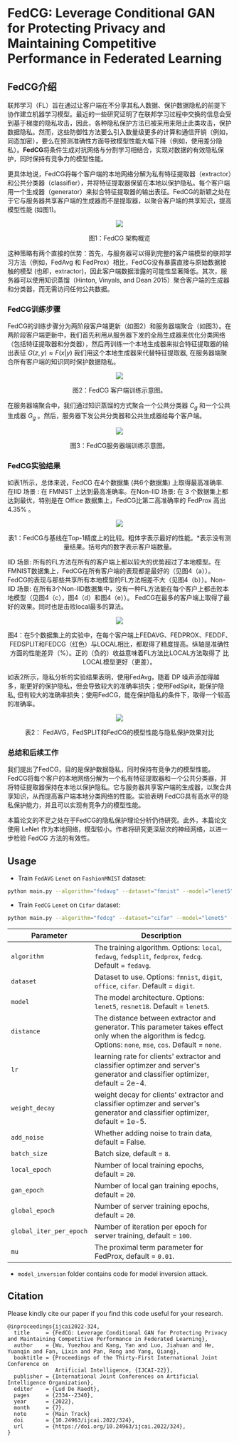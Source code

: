 # FedCG: Leverage Conditional GAN for Protecting Privacy and Maintaining Competitive Performance in Federated Learning

## FedCG介绍

联邦学习（FL）旨在通过让客户端在不分享其私人数据、保护数据隐私的前提下协作建立机器学习模型。最近的一些研究证明了在联邦学习过程中交换的信息会受到基于梯度的隐私攻击，因此，各种隐私保护方法已被采用来阻止此类攻击，保护数据隐私。然而，这些防御性方法要么引入数量级更多的计算和通信开销（例如，同态加密），要么在预测准确性方面导致模型性能大幅下降（例如，使用差分隐私）。**FedCG**将条件生成对抗网络与分割学习相结合，实现对数据的有效隐私保护，同时保持有竞争力的模型性能。

更具体地说，FedCG将每个客户端的本地网络分解为私有特征提取器（extractor）和公共分类器（classifier），并将特征提取器保留在本地以保护隐私。每个客户端用一个生成器（generator）来拟合特征提取器的输出表征。FedCG的新颖之处在于它与服务器共享客户端的生成器而不是提取器，以聚合客户端的共享知识，提高模型性能 (如图1)。

<p align="center">
  <img src="figs/clip_image002.png"/>
  <center>图1：FedCG 架构概览</center>
</p>



这种策略有两个直接的优势：首先，与服务器可以得到完整的客户端模型的联邦学习方法（例如，FedAvg 和 FedProx）相比，FedCG没有暴露直接与原始数据接触的模型 (也即，extractor)，因此客户端数据泄露的可能性显著降低。其次，服务器可以使用知识蒸馏（Hinton, Vinyals, and Dean 2015）聚合客户端的生成器和分类器，而无需访问任何公共数据。



### FedCG训练步骤

FedCG的训练步骤分为两阶段客户端更新（如图2）和服务器端聚合（如图3）。在两阶段客户端更新中，我们首先利用从服务器下发的全局生成器来优化分类网络（包括特征提取器和分类器），然后再训练一个本地生成器来拟合特征提取器的输出表征 $G(z,y) \approx F(x|y)$  我们用这个本地生成器来代替特征提取器, 在服务器端聚合所有客户端的知识同时保护数据隐私。

<p align="center">
  <img src="figs/clip_image006.jpg"/>
  <center>图2：FedCG 客户端训练示意图。</center>
</p>



在服务器端聚合中，我们通过知识蒸馏的方式聚合一个公共分类器 $C_g$ 和一个公共生成器 $G_g$ 。然后，服务器下发公共分类器和公共生成器给每个客户端。

<p align="center">
  <img src="figs/clip_image008.jpg"/>
  <center>图3：FedCG服务器端训练示意图。</center>
</p>



### FedCG实验结果

如表1所示，总体来说，FedCG 在4个数据集 (共6个数据集) 上取得最高准确率. 在IID 场景 : 在 FMNIST 上达到最高准确率。在Non-IID 场景: 在 3 个数据集上都达到最优，特别是在 Office 数据集上，FedCG比第二高准确率的 FedProx 高出 4.35% 。

 <p align="center">
  <img src="figs/clip_image010.jpg"/>
  <center>表1：FedCG与基线在Top-1精度上的比较。粗体字表示最好的性能。*表示没有测量结果。括号内的数字表示客户端数量。</center>
</p>



IID 场景: 所有的FL方法在所有的客户端上都以较大的优势超过了本地模型。在FMNIST数据集上，FedCG在所有客户端的表现都是最好的（见图4（a））。FedCG的表现与那些共享所有本地模型的FL方法相差不大（见图4（b））。Non-IID 场景: 在所有3个Non-IID数据集中，没有一种FL方法能在每个客户上都击败本地模型（见图4（c），图4（d）和图4（e））。 FedCG在最多的客户端上取得了最好的效果。同时也是击败local最多的算法。
 <p align="center">
  <img src="figs/clip_image012.png"/>
  <center>图4：在5个数据集上的实验中，在每个客户端上FEDAVG、FEDPROX、FEDDF、FEDSPLIT和FEDCG（红色）与LOCAL相比，都取得了精度提高。纵轴是准确性方面的性能差异（%）。正的（负的）收益意味着FL方法比LOCAL方法取得了 比LOCAL模型更好（更差）。</center>
</p>
 

如表2所示，隐私分析的实验结果表明，使用FedAvg，随着 DP 噪声添加得越多，能更好的保护隐私，但会导致较大的准确率损失；使用FedSplit，能保护隐私, 但有较大的准确率损失；使用FedCG，能在保护隐私的条件下，取得一个较高的准确率。

<p align="center">
  <img src="figs/clip_image014.jpg"/>
  <center>表2： FedAVG，FedSPLIT和FedCG的模型性能与隐私保护效果对比</center>
</p>

### 总结和后续工作

我们提出了FedCG，目的是保护数据隐私，同时保持有竞争力的模型性能。FedCG将每个客户的本地网络分解为一个私有特征提取器和一个公共分类器，并将特征提取器保持在本地以保护隐私。它与服务器共享客户端的生成器，以聚合共享知识，从而提高客户端本地分类网络的性能。实验表明 FedCG具有高水平的隐私保护能力，并且可以实现有竞争力的模型性能。

本篇论文的不足之处在于FedCG的隐私保护理论分析仍待研究。此外，本篇论文使用 LeNet 作为本地网络，模型较小。作者将研究更深层次的神经网络，以进一步检验 FedCG 方法的有效性。




## Usage
- Train `FedAVG` `Lenet` on `FashionMNIST` dataset:
```bash
python main.py --algorithm="fedavg" --dataset="fmnist" --model="lenet5" --seed=1 --gpu=1
```
- Train `FedCG` `Lenet` on `Cifar` dataset:
```bash
python main.py --algorithm="fedcg" --dataset="cifar" --model="lenet5" --seed=1 --gpu=1
```


| Parameter                      | Description                                 |
| ----------------------------- | ---------------------------------------- |
| `algorithm` | The training algorithm. Options: `local`, `fedavg`, `fedsplit`, `fedprox`, `fedcg`. Default = `fedavg`. |
| `dataset`      | Dataset to use. Options: `fmnist`, `digit`, `office`, `cifar`. Default = `digit`. |
| `model` | The model architecture. Options: `lenet5`, `resnet18`. Default = `lenet5`. |
| `distance`  | The distance between extractor and generator. This parameter takes effect only when the algorithm is fedcg. Options: `none`, `mse`, `cos`. Default = `none`. |
| `lr` | learning rate for clients' extractor and classifier optimzer and server's generator and classifier optimizer, default = 2e-4. |
| `weight_decay` | weight decay for clients' extractor and classifier optimzer and server's generator and classifier optimizer, default = 1e-5. |
| `add_noise` | Whether adding noise to train data, default = False. |
| `batch_size` | Batch size, default = `8`. |
| `local_epoch` | Number of local training epochs, default = `20`. |
| `gan_epoch` | Number of local gan training epochs, default = `20`. |
| `global_epoch` | Number of server training epochs, default = `20`. |
| `global_iter_per_epoch` | Number of iteration per epoch for server training, default = `100`. |
| `mu` | The proximal term parameter for FedProx, default = `0.01`. |

- `model_inversion` folder contains code for model inversion attack.

## Citation

Please kindly cite our paper if you find this code useful for your research.

```
@inproceedings{ijcai2022-324,
  title     = {FedCG: Leverage Conditional GAN for Protecting Privacy and Maintaining Competitive Performance in Federated Learning},
  author    = {Wu, Yuezhou and Kang, Yan and Luo, Jiahuan and He, Yuanqin and Fan, Lixin and Pan, Rong and Yang, Qiang},
  booktitle = {Proceedings of the Thirty-First International Joint Conference on
               Artificial Intelligence, {IJCAI-22}},
  publisher = {International Joint Conferences on Artificial Intelligence Organization},
  editor    = {Lud De Raedt},
  pages     = {2334--2340},
  year      = {2022},
  month     = {7},
  note      = {Main Track}
  doi       = {10.24963/ijcai.2022/324},
  url       = {https://doi.org/10.24963/ijcai.2022/324},
}
```
